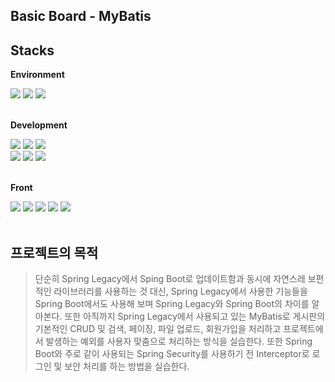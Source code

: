 ## Basic Board - MyBatis


## Stacks

**Environment**
<div>
  <img src="https://img.shields.io/badge/Eclipse-FE7A16.svg?style=for-the-badge&logo=Eclipse&logoColor=white"> 
  <img src="https://img.shields.io/badge/github-181717?style=for-the-badge&logo=github&logoColor=white">
  <img src="https://img.shields.io/badge/git-F05032?style=for-the-badge&logo=git&logoColor=white">
</div>
<br>

**Development**
<div> 
  <img src="https://img.shields.io/badge/java-007396?style=for-the-badge&logo=java&logoColor=white"> 
  <img src="https://img.shields.io/badge/springboot-6DB33F?style=for-the-badge&logo=springboot&logoColor=white">
  <img src="https://img.shields.io/badge/mysql-4479A1?style=for-the-badge&logo=mysql&logoColor=white">
  <br>
  <img src="https://img.shields.io/badge/MyBatis-000000?style=for-the-badge&logo=MyBatis&logoColor=white"> 
  <img src="https://img.shields.io/badge/gradle-02303A?style=for-the-badge&logo=gradle&logoColor=white">
  <img src="https://img.shields.io/badge/apache tomcat-F8DC75?style=for-the-badge&logo=apachetomcat&logoColor=white">
  <br>
</div>  
<br>

**Front**
<div>
  <img src="https://img.shields.io/badge/Thymeleaf-005F0F?style=for-the-badge&logo=Thymeleaf&logoColor=white">
  <img src="https://img.shields.io/badge/html5-E34F26?style=for-the-badge&logo=html5&logoColor=white"> 
  <img src="https://img.shields.io/badge/css-1572B6?style=for-the-badge&logo=css3&logoColor=white"> 
  <img src="https://img.shields.io/badge/javascript-F7DF1E?style=for-the-badge&logo=javascript&logoColor=black"> 
  <img src="https://img.shields.io/badge/Axios-5A29E4.svg?style=for-the-badge&logo=Axios&logoColor=white"> 
</div>

<br>

## 프로젝트의 목적
> 단순히 Spring Legacy에서 Sping Boot로 업데이트함과 동시에 자연스레 보편적인 라이브러리를 사용하는 것 대신, Spring Legacy에서 사용한 기능들을 Spring Boot에서도 사용해 보며 Spring Legacy와 Spring Boot의 차이를 알아본다.
> 또한 아직까지 Spring Legacy에서 사용되고 있는 MyBatis로 게시판의 기본적인 CRUD 및 검색, 페이징, 파일 업로드, 회원가입을 처리하고 프로젝트에서 발생하는 예외를 사용자 맞춤으로 처리하는 방식을 실습한다.
> 또한 Spring Boot와 주로 같이 사용되는 Spring Security를 사용하기 전 Interceptor로 로그인 및 보안 처리를 하는 방법을 실습한다.
